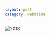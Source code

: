 ```yaml
---
layout: post
category: wakatime
---
```


![2018](https://khjzzm.github.io/assets/image/wakatime/2018.png)